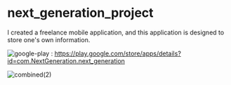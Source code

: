 # next_generation_project

I created a freelance mobile application, and this application is
designed to store one's own information.


![google-play](https://github.com/Rokobot/next_generation_project/assets/117278851/205fc728-c2af-4689-9409-dd1ef293fe96) : https://play.google.com/store/apps/details?id=com.NextGeneration.next_generation


![combined(2)](https://github.com/Rokobot/next_generation_project/assets/117278851/9a547683-17cc-4d9e-b3f3-4227a389bfdc)
